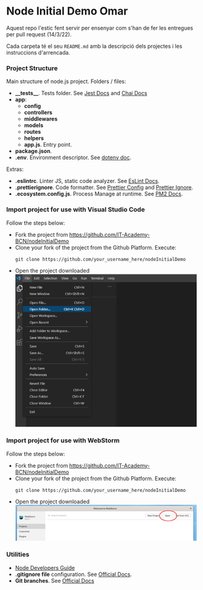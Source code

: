 # Node Initial Demo Omar

Aquest repo l'estic fent servir per ensenyar com s'han de fer les entregues per pull request (14/3/22).

Cada carpeta té el seu `README.md` amb la descripció dels projectes i les instruccions d'arrencada.

### Project Structure

Main structure of node.js project. Folders / files:

- <b>\_\_tests__</b>. Tests folder. See [Jest Docs](https://jestjs.io/es-ES/docs/configuration) and [Chai Docs](https://www.chaijs.com/)
- <b>app</b>:
    - <b>config</b>
    - <b>controllers</b>
    - <b>middlewares</b>
    - <b>models</b>
    - <b>routes</b>
    - <b>helpers</b>
    - <b>app.js</b>. Entry point.
- <b>package.json</b>.
- <b>.env</b>. Environment descriptor. See [dotenv doc](https://www.npmjs.com/package/dotenv).

Extras:
- <b>.eslintrc</b>. Linter JS, static code analyzer. See [EsLint Docs](https://eslint.org/docs/user-guide/configuring/configuration-files).
- <b>.prettierignore</b>. Code formatter. See [Prettier Config](https://prettier.io/docs/en/configuration.html) and [Prettier Ignore](https://prettier.io/docs/en/ignore.html).
- <b>.ecosystem.config.js</b>. Process Manage at runtime. See [PM2 Docs](https://pm2.keymetrics.io/).

### Import project for use with Visual Studio Code

Follow the steps below:
* Fork the project from https://github.com/IT-Academy-BCN/nodeInitialDemo
* Clone your fork of the project from the Github Platform. Execute:
  ```
  git clone https://github.com/your_username_here/nodeInitialDemo
  ```
* Open the project downloaded
  ![Open Project](img/VSC_open.png)


### Import project for use with WebStorm

Follow the steps below:
* Fork the project from https://github.com/IT-Academy-BCN/nodeInitialDemo
* Clone your fork of the project from the Github Platform. Execute:
  ```
  git clone https://github.com/your_username_here/nodeInitialDemo
  ```
* Open the project downloaded
![Open Project](img/webstorm_open.png)


### Utilities

* [Node Developers Guide](https://nodejs.dev/learn)
* **.gitignore file** configuration. See [Official Docs](https://docs.github.com/en/get-started/getting-started-with-git/ignoring-files).
* **Git branches**. See [Official Docs](https://git-scm.com/book/en/v2/Git-Branching-Branches-in-a-Nutshell)
